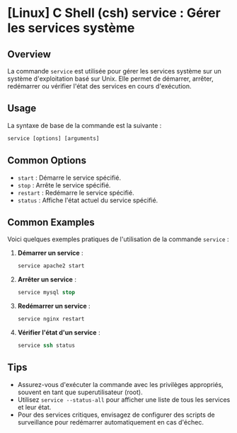 # [Linux] C Shell (csh) service : Gérer les services système

## Overview
La commande `service` est utilisée pour gérer les services système sur un système d'exploitation basé sur Unix. Elle permet de démarrer, arrêter, redémarrer ou vérifier l'état des services en cours d'exécution.

## Usage
La syntaxe de base de la commande est la suivante :

```csh
service [options] [arguments]
```

## Common Options
- `start` : Démarre le service spécifié.
- `stop` : Arrête le service spécifié.
- `restart` : Redémarre le service spécifié.
- `status` : Affiche l'état actuel du service spécifié.

## Common Examples
Voici quelques exemples pratiques de l'utilisation de la commande `service` :

1. **Démarrer un service** :
   ```csh
   service apache2 start
   ```

2. **Arrêter un service** :
   ```csh
   service mysql stop
   ```

3. **Redémarrer un service** :
   ```csh
   service nginx restart
   ```

4. **Vérifier l'état d'un service** :
   ```csh
   service ssh status
   ```

## Tips
- Assurez-vous d'exécuter la commande avec les privilèges appropriés, souvent en tant que superutilisateur (root).
- Utilisez `service --status-all` pour afficher une liste de tous les services et leur état.
- Pour des services critiques, envisagez de configurer des scripts de surveillance pour redémarrer automatiquement en cas d'échec.